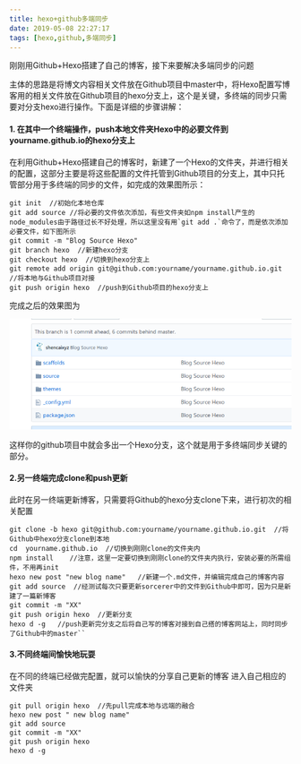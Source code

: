 ```yaml
---
title: hexo+github多端同步
date: 2019-05-08 22:27:17
tags: [hexo,github,多端同步]
---
```

刚刚用Github+Hexo搭建了自己的博客，接下来要解决多端同步的问题

主体的思路是将博文内容相关文件放在Github项目中master中，将Hexo配置写博客用的相关文件放在Github项目的hexo分支上，这个是关键，多终端的同步只需要对分支hexo进行操作。下面是详细的步骤讲解：


#### 1. 在其中一个终端操作，push本地文件夹Hexo中的必要文件到yourname.github.io的hexo分支上
在利用Github+Hexo搭建自己的博客时，新建了一个Hexo的文件夹，并进行相关的配置，这部分主要是将这些配置的文件托管到Github项目的分支上，其中只托管部分用于多终端的同步的文件，如完成的效果图所示：

```
git init  //初始化本地仓库
git add source //将必要的文件依次添加，有些文件夹如npm install产生的node_modules由于路径过长不好处理，所以这里没有用`git add .`命令了，而是依次添加必要文件，如下图所示
git commit -m "Blog Source Hexo"
git branch hexo  //新建hexo分支
git checkout hexo  //切换到hexo分支上
git remote add origin git@github.com:yourname/yourname.github.io.git  //将本地与Github项目对接
git push origin hexo  //push到Github项目的hexo分支上
```
完成之后的效果图为 

![你想输入的替代文字](hexo-github多端同步/1.png)

这样你的github项目中就会多出一个Hexo分支，这个就是用于多终端同步关键的部分。
#### 2.另一终端完成clone和push更新
此时在另一终端更新博客，只需要将Github的hexo分支clone下来，进行初次的相关配置

```
git clone -b hexo git@github.com:yourname/yourname.github.io.git  //将Github中hexo分支clone到本地
cd  yourname.github.io  //切换到刚刚clone的文件夹内
npm install    //注意，这里一定要切换到刚刚clone的文件夹内执行，安装必要的所需组件，不用再init
hexo new post "new blog name"   //新建一个.md文件，并编辑完成自己的博客内容
git add source  //经测试每次只要更新sorcerer中的文件到Github中即可，因为只是新建了一篇新博客
git commit -m "XX"
git push origin hexo  //更新分支
hexo d -g   //push更新完分支之后将自己写的博客对接到自己搭的博客网站上，同时同步了Github中的master``
```

#### 3.不同终端间愉快地玩耍
在不同的终端已经做完配置，就可以愉快的分享自己更新的博客 
进入自己相应的文件夹
```
git pull origin hexo  //先pull完成本地与远端的融合
hexo new post " new blog name"
git add source
git commit -m "XX"
git push origin hexo
hexo d -g
```